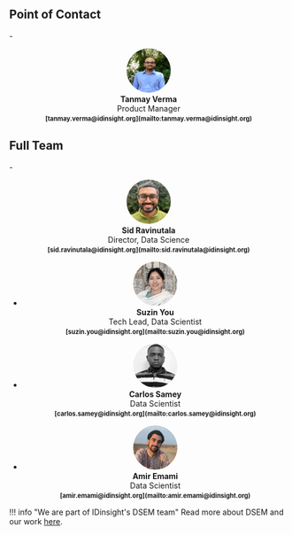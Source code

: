 

## Point of Contact

<div class="grid cards"  markdown>
-  <p style="text-align:center;">
   <img src="../blog/author-avatars/tanmay.png" width="80" height="80" alt="tanmay" style="border-radius:50%;"><br>
   <strong >Tanmay Verma</strong><br>
   Product Manager<br>
   <span style="font-size: 0.8em;"><strong>[tanmay.verma@idinsight.org](mailto:tanmay.verma@idinsight.org)</strong></span>
   </p>

</div>

## Full Team
<div class="grid cards"  markdown>
- <p style="text-align:center;">
  <img src="../blog/author-avatars/sid.png" width="80" height="80" alt="sid" style="border-radius:50%;"><br>
    <strong >Sid Ravinutala</strong> <br>
    Director, Data Science<br>
   <span style="font-size: 0.8em;"><strong >[sid.ravinutala@idinsight.org](mailto:sid.ravinutala@idinsight.org)</strong></span>
  </p>

- <p style="text-align:center;">
  <img src="../blog/author-avatars/suzin.png" width="80" height="80" alt="suzin" style="border-radius:50%;"><br>
  <strong >Suzin You</strong> <br>
  Tech Lead, Data Scientist<br>
  <span style="font-size: 0.8em;"><strong >[suzin.you@idinsight.org](mailto:suzin.you@idinsight.org)</strong></span>
  </p>

- <p style="text-align:center;">
  <img src="../blog/author-avatars/carlos.jpg" width="80" height="80" alt="cs" style="border-radius:50%;"><br>
  <strong >Carlos Samey</strong> <br>
   Data Scientist<br>
  <span style="font-size: 0.8em;"><strong >[carlos.samey@idinsight.org](mailto:carlos.samey@idinsight.org)</strong></span>
  </p>

- <p style="text-align:center;">
  <img src="../blog/author-avatars/amir.jpg" width="80" height="80" alt="ae" style="border-radius:50%;"><br>
  <strong >Amir Emami</strong> <br>
   Data Scientist<br>
  <span style="font-size: 0.8em;"><strong >[amir.emami@idinsight.org](mailto:amir.emami@idinsight.org)</strong></span>
  </p>
  
</div>

!!! info "We are part of IDinsight's DSEM team"
    Read more about DSEM and our work [here](https://www.idinsight.org/methodology/data-science/).

